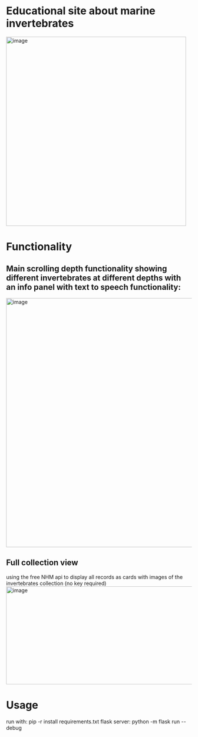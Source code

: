 # Educational site about marine invertebrates
<img width="488" height="512" alt="image" src="https://github.com/user-attachments/assets/7f793d8c-a115-4d1c-a4d9-8283d21b2676" />


# Functionality
## Main scrolling depth functionality showing different invertebrates at different depths with an info panel with text to speech functionality:
<img width="1283" height="674" alt="image" src="https://github.com/user-attachments/assets/6652095f-abb3-446b-b074-c203b9455749" />

## Full collection view 
using the free NHM api to display all records as cards with images of the invertebrates collection (no key required) 
<img width="512" height="265" alt="image" src="https://github.com/user-attachments/assets/8b55d8dc-6a7c-402a-bfc9-d1a740d7d083" />

# Usage
run with:
pip -r install requirements.txt
flask server:
python -m flask run --debug 
